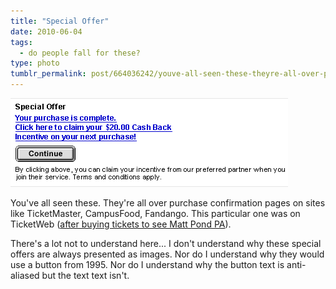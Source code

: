 ```yaml
---
title: "Special Offer"
date: 2010-06-04
tags:
  - do people fall for these?
type: photo
tumblr_permalink: post/664036242/youve-all-seen-these-theyre-all-over-purchase
---
```


![](/img/posts/special-offer.gif)

You've all seen these. They're all over purchase confirmation pages on sites like TicketMaster, CampusFood, Fandango. This particular one was on TicketWeb ([after buying tickets to see Matt Pond PA](http://www.theindependentsf.com/calendar/event-detail/?tfly_event_id=7979)).

There's a lot not to understand here... I don't understand why these special offers are always presented as images. Nor do I understand why they would use a button from 1995. Nor do I understand why the button text is anti-aliased but the text text isn't.
